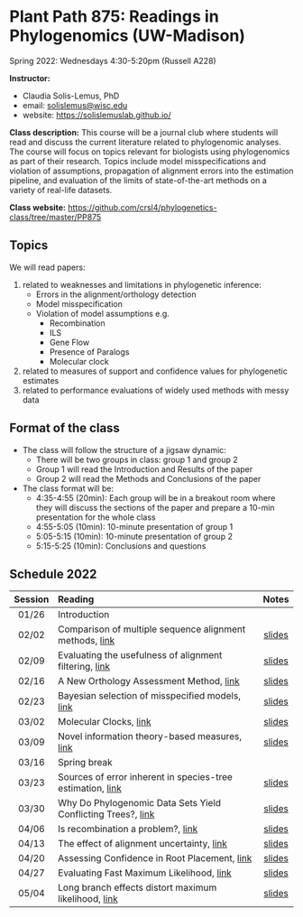 # Plant Path 875: Readings in Phylogenomics (UW-Madison)

Spring 2022: Wednesdays 4:30-5:20pm (Russell A228)

**Instructor:** 

- Claudia Solis-Lemus, PhD
- email: solislemus@wisc.edu
- website: https://solislemuslab.github.io/

**Class description:** 
This course will be a journal club where students will read and discuss the current literature related to phylogenomic analyses. The course will focus on topics relevant for biologists using phylogenomics as part of their research. Topics include model misspecifications and violation of assumptions, propagation of alignment errors into the estimation pipeline, and evaluation of the limits of state-of-the-art methods on a variety of real-life datasets.

**Class website:** https://github.com/crsl4/phylogenetics-class/tree/master/PP875

## Topics

We will read papers: 
1. related to weaknesses and limitations in phylogenetic inference:
    - Errors in the alignment/orthology detection
    - Model misspecification
    - Violation of model assumptions e.g.
        - Recombination
        - ILS
        - Gene Flow
        - Presence of Paralogs
        - Molecular clock
2. related to measures of support and confidence values for phylogenetic estimates
3. related to performance evaluations of widely used methods with messy data

## Format of the class

- The class will follow the structure of a jigsaw dynamic:  
    - There will be two groups in class: group 1 and group 2
    - Group 1 will read the Introduction and Results of the paper
    - Group 2 will read the Methods and Conclusions of the paper
- The class format will be:
    - 4:35-4:55 (20min): Each group will be in a breakout room where they will discuss the sections of the  paper and prepare a 10-min presentation for the whole class
    - 4:55-5:05 (10min): 10-minute presentation of group 1
    - 5:05-5:15 (10min): 10-minute presentation of group 2
    - 5:15-5:25 (10min): Conclusions and questions

## Schedule 2022

| Session | Reading | Notes |
| :---:   | :---   | :---:                     |
| 01/26   |  Introduction |  |
| 02/02   |  Comparison of multiple sequence alignment methods, [link](https://journals.plos.org/plosone/article?id=10.1371/journal.pone.0018093) | [slides](https://docs.google.com/presentation/d/1r_NOYvCrJqArUanLrmzkxA_7JBP2BtJxeecku4XaFGE/edit?usp=sharing) |
| 02/09   | Evaluating the usefulness of alignment filtering, [link](https://bmcevolbiol.biomedcentral.com/articles/10.1186/s12862-019-1350-2) | [slides](https://docs.google.com/presentation/d/1-_NDWVzQoW8AnFO1ThLqOAT2GDBrlwtIYiqzzp_ilSk/edit?usp=sharing) |
| 02/16   | A New Orthology Assessment Method, [link](https://academic.oup.com/mbe/article/33/8/2117/2578877) | [slides](https://docs.google.com/presentation/d/11JPLZT68q8JrftM2sL-CXjNytWKu_3EsMfbSFbzyyx0/edit?usp=sharing) |
| 02/23   | Bayesian selection of misspecified models, [link](https://www.pnas.org/content/115/8/1854) | [slides](https://docs.google.com/presentation/d/15r1vIixPnmhAzUW298sEDGMmkFVvmvwl5A4Te30h0tE/edit?usp=sharing) |
| 03/02   | Molecular Clocks, [link](https://www.sciencedirect.com/science/article/pii/S0168952520301311?via%3Dihub) | [slides](https://docs.google.com/presentation/d/1FR9MxKmfpHzAnbsCZJOFbhFuzcy6p5np5Mmkt0HwY6U/edit?usp=sharing) |
| 03/09   | Novel information theory-based measures, [link](https://academic.oup.com/mbe/article/31/5/1261/994356) | [slides](https://docs.google.com/presentation/d/1RqcYnnc5YDOS82dkLAqX81QEGD4lToXt0BJggZbrJ9M/edit?usp=sharing) |
| 03/16   | Spring break | |
| 03/23   | Sources of error inherent in species-tree estimation, [link](https://academic.oup.com/sysbio/article/59/5/573/1647664) | [slides](https://docs.google.com/presentation/d/1XGcc9uP8DrIDgYVZjhdhdkqB8ZsPgoYQ2TAgj3K-IUI/edit?usp=sharing) |
| 03/30   | Why Do Phylogenomic Data Sets Yield Conflicting Trees?, [link](https://academic.oup.com/sysbio/article/66/5/857/3091102) | [slides](https://docs.google.com/presentation/d/1daZyM2Ld6k75Ok1j49KdTMoYCM-afIYeTH7lUAYJEwA/edit?usp=sharing) |
| 04/06   | Is recombination a problem?, [link](https://academic.oup.com/sysbio/article/61/4/691/1637909) | [slides](https://docs.google.com/presentation/d/1eioU13L-gpqA_cbwO2Ifml7JcEwtBo94Wt0F1UOLv2w/edit?usp=sharing) |
| 04/13   | The effect of alignment uncertainty, [link](https://bmcevolbiol.biomedcentral.com/articles/10.1186/s12862-019-1534-9) | [slides](https://docs.google.com/presentation/d/1m2V7VntpTFKEKoGJyXcukP1uHJho-w83TLCWg0T1iss/edit?usp=sharing) |
| 04/20   | Assessing Confidence in Root Placement, [link](https://www.biorxiv.org/content/10.1101/2020.07.31.230144v2) | [slides](https://docs.google.com/presentation/d/1vRTptF3cEX3_3tMGNzh6R2_flAEyWC9eQ97-W5VUrnY/edit?usp=sharing) |
| 04/27   | Evaluating Fast Maximum Likelihood, [link](https://academic.oup.com/mbe/article/35/2/486/4644721) | [slides](https://docs.google.com/presentation/d/1yMJ-zY-Q-KeKA-neAgyP4eVdhVDg2pMyEUfH0pyUEgA/edit?usp=sharing) |
| 05/04   | Long branch effects distort maximum likelihood, [link](https://journals.plos.org/plosone/article?id=10.1371/journal.pone.0036593) | [slides](https://docs.google.com/presentation/d/1zRnwDo9MsX-oZxzgSF3nDDbh6ffsVmZOne1wT--PpiA/edit?usp=sharing) |



